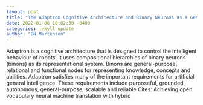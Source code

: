 ```yaml
--- 
layout: post 
title: "The Adaptron Cognitive Architecture and Binary Neurons as a GeneralPurpose Representation" 
date: 2022-01-06 10:02:50 -0400 
categories: jekyll update 
author: "BN Martensen" 
--- 
```

Adaptron is a cognitive architecture that is designed to control the intelligent behaviour of robots. It uses compositional hierarchies of binary neurons (binons) as its representational system. Binons are general-purpose, relational and functional nodes for representing knowledge, concepts and abilities. Adaptron satisfies many of the important requirements for artificial general intelligence. These requirements include purposeful, grounded, autonomous, general-purpose, scalable and reliable Cites: Achieving open vocabulary neural machine translation with hybrid